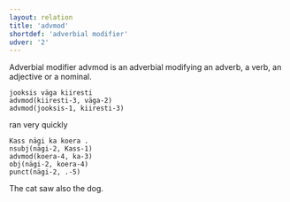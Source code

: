 ```yaml
---
layout: relation
title: 'advmod'
shortdef: 'adverbial modifier'
udver: '2'
---
```

Adverbial modifier advmod is an adverbial modifying an adverb, a verb, an adjective or a nominal.

~~~ sdparse
jooksis väga kiiresti
advmod(kiiresti-3, väga-2)
advmod(jooksis-1, kiiresti-3)
~~~

ran very quickly

~~~ sdparse
Kass nägi ka koera .
nsubj(nägi-2, Kass-1)
advmod(koera-4, ka-3)
obj(nägi-2, koera-4)
punct(nägi-2, .-5)
~~~

The cat saw also the dog.

<!-- Interlanguage links updated Po lis 14 15:35:05 CET 2022 -->
